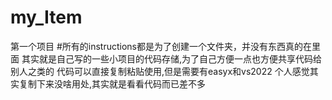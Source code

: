 # my_Item
第一个项目
#所有的instructions都是为了创建一个文件夹，并没有东西真的在里面
其实就是自己写的一些小项目的代码存储,为了自己方便一点也方便共享代码给别人之类的
代码可以直接复制粘贴使用,但是需要有easyx和vs2022
个人感觉其实复制下来没啥用处,其实就是看看代码而已差不多
